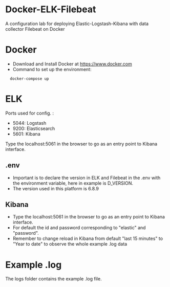 # Docker-ELK-Filebeat

A configuration lab for deploying Elastic-Logstash-Kibana with data collector Filebeat on Docker

# Docker

- Download and Install Docker at https://www.docker.com
- Command to set up the environment:

```
  docker-compose up
```

# ELK

Ports used for config. :

- 5044: Logstash
- 9200: Elasticsearch
- 5601: Kibana

Type the localhost:5061 in the browser to go as an entry point to Kibana interface.
## .env
* Important is to declare the version in ELK and Filebeat in the .env with the environment variable, here in example is D_VERSION.
* The version used in this platform is 6.8.9 
## Kibana
* Type the localhost:5061 in the browser to go as an entry point to Kibana interface.
* For default the id and password corresponding to "elastic" and "password".
* Remember to change reload in Kibana from default "last 15 minutes" to "Year to date" to observe the whole example .log data

# Example .log
The logs folder contains the example .log file.  
